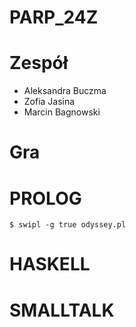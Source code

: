 # PARP_24Z

# Zespół
- Aleksandra Buczma
- Zofia Jasina
- Marcin Bagnowski

# Gra

# PROLOG
    $ swipl -g true odyssey.pl
# HASKELL

# SMALLTALK

